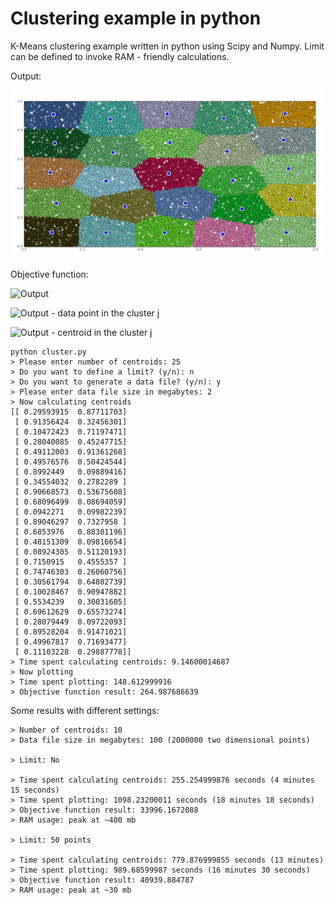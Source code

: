 # Clustering example in python

K-Means clustering example written in python using Scipy and Numpy.
Limit can be defined to invoke RAM - friendly calculations.

Output:

![Output](https://github.com/VisViva/Clustering/blob/master/images/cluster.jpg)

Objective function:

![Output](https://github.com/VisViva/Clustering/blob/master/images/objective_function.jpg)

![Output](https://github.com/VisViva/Clustering/blob/master/images/x.jpg) - data point in the cluster j

![Output](https://github.com/VisViva/Clustering/blob/master/images/c.jpg) - centroid in the cluster j

```
python cluster.py
> Please enter number of centroids: 25
> Do you want to define a limit? (y/n): n
> Do you want to generate a data file? (y/n): y
> Please enter data file size in megabytes: 2
> Now calculating centroids
[[ 0.29593915  0.87711703]
 [ 0.91356424  0.32456301]
 [ 0.10472423  0.71197471]
 [ 0.28040085  0.45247715]
 [ 0.49112003  0.91361268]
 [ 0.49576576  0.50424544]
 [ 0.8992449   0.09889416]
 [ 0.34554032  0.2782289 ]
 [ 0.90668573  0.53675608]
 [ 0.68096499  0.08694059]
 [ 0.0942271   0.09982239]
 [ 0.89046297  0.7327958 ]
 [ 0.6853976   0.88301196]
 [ 0.48151309  0.09816654]
 [ 0.08924305  0.51120193]
 [ 0.7150915   0.4555357 ]
 [ 0.74746303  0.26060756]
 [ 0.30561794  0.64802739]
 [ 0.10028467  0.90947882]
 [ 0.5534239   0.30031605]
 [ 0.69612629  0.65573274]
 [ 0.28079449  0.09722093]
 [ 0.89528204  0.91471021]
 [ 0.49967817  0.71693477]
 [ 0.11103228  0.29887778]]
> Time spent calculating centroids: 9.14600014687
> Now plotting
> Time spent plotting: 148.612999916
> Objective function result: 264.987686639
```

Some results with different settings:

```
> Number of centroids: 10
> Data file size in megabytes: 100 (2000000 two dimensional points)

> Limit: No

> Time spent calculating centroids: 255.254999876 seconds (4 minutes 15 seconds)
> Time spent plotting: 1098.23200011 seconds (18 minutes 18 seconds)
> Objective function result: 33996.1672088
> RAM usage: peak at ~400 mb

> Limit: 50 points

> Time spent calculating centroids: 779.876999855 seconds (13 minutes)
> Time spent plotting: 989.68599987 seconds (16 minutes 30 seconds)
> Objective function result: 40939.884787
> RAM usage: peak at ~30 mb
```
